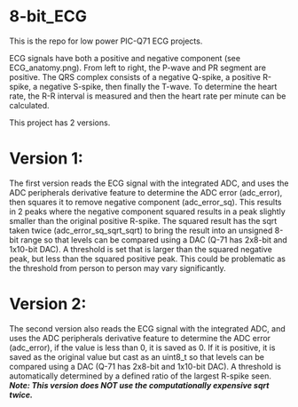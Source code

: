 # 8-bit_ECG
This is the repo for low power PIC-Q71 ECG projects. 

ECG signals have both a positive and negative component (see ECG_anatomy.png). 
From left to right, the P-wave and PR segment are positive. The QRS complex consists of a negative Q-spike, a positive R-spike, a negative S-spike, then finally the T-wave.
To determine the heart rate, the R-R interval is measured and then the heart rate per minute can be calculated.

This project has 2 versions. 

# Version 1:
The first version reads the ECG signal with the integrated ADC, and uses the ADC peripherals derivative feature to determine the ADC error (adc_error), 
then squares it to remove negative component (adc_error_sq). This results in 2 peaks where the negative component squared results in a peak slightly 
smaller than the original positive R-spike. The squared result has the sqrt taken twice (adc_error_sq_sqrt_sqrt) to bring the result into an unsigned 
8-bit range so that levels can be compared using a DAC (Q-71 has 2x8-bit and 1x10-bit DAC). A threshold is set that is larger than the squared negative 
peak, but less than the squared positive peak. This could be problematic as the threshold from person to person may vary significantly.

# Version 2:
The second version also reads the ECG signal with the integrated ADC, and uses the ADC peripherals derivative feature to determine the ADC error (adc_error), 
if the value is less than 0, it is saved as 0. If it is positive, it is saved as the original value but cast as an uint8_t so that levels can be compared using 
a DAC (Q-71 has 2x8-bit and 1x10-bit DAC). A threshold is automatically determined by a defined ratio of the largest R-spike seen.
***Note: This version does NOT use the computationally expensive sqrt twice.***
